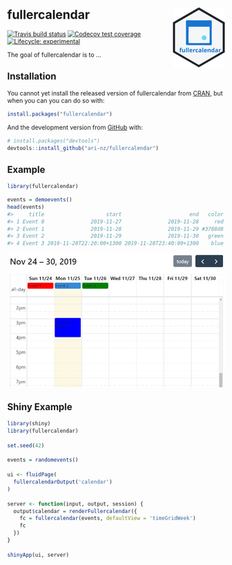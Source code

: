 
<!-- README.md is generated from README.Rmd. Please edit that file -->

# fullercalendar <img src='man/figures/logo.svg' align="right" height="139" />

<!-- badges: start -->

[![Travis build
status](https://travis-ci.org/ari-nz/fullercalendar.svg?branch=master)](https://travis-ci.org/ari-nz/fullercalendar)
[![Codecov test
coverage](https://codecov.io/gh/ari-nz/fullercalendar/branch/master/graph/badge.svg)](https://codecov.io/gh/ari-nz/fullercalendar?branch=master)
[![Lifecycle:
experimental](https://img.shields.io/badge/lifecycle-experimental-orange.svg)](https://www.tidyverse.org/lifecycle/#experimental)
<!-- badges: end -->

The goal of fullercalendar is to …

## Installation

You cannot yet install the released version of fullercalendar from
[CRAN](https://CRAN.R-project.org), but when you can you can do so with:

``` r
install.packages("fullercalendar")
```

And the development version from [GitHub](https://github.com/) with:

``` r
# install.packages("devtools")
devtools::install_github("ari-nz/fullercalendar")
```

## Example

``` r
library(fullercalendar)
```

``` r
events = demoevents()
head(events)
#>     title                    start                      end   color
#> 1 Event 0               2019-11-27               2019-11-28     red
#> 2 Event 1               2019-11-28               2019-11-29 #3788d8
#> 3 Event 2               2019-11-29               2019-11-30   green
#> 4 Event 3 2019-11-28T22:20:00+1300 2019-11-28T23:40:00+1300    blue
```

![man/figures/README-display-1.png](man/figures/README-display-1.png)

## Shiny Example

``` r
library(shiny)
library(fullercalendar)

set.seed(42)

events = randomevents()

ui <- fluidPage(
  fullercalendarOutput('calendar')
)

server <- function(input, output, session) {
  output$calendar = renderFullercalendar({
    fc = fullercalendar(events, defaultView = 'timeGridWeek')
    fc
  })
}

shinyApp(ui, server)
```
